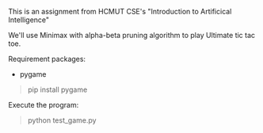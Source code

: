 This is an assignment from HCMUT CSE's "Introduction to Artificical Intelligence"

We'll use Minimax with alpha-beta pruning algorithm to play Ultimate tic tac toe.

Requirement packages:
- pygame
> pip install pygame

Execute the program:
> python test_game.py